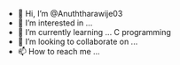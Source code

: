 - 👋 Hi, I’m @Anuththarawije03
- 👀 I’m interested in ...
- 🌱 I’m currently learning ... C programming
- 💞️ I’m looking to collaborate on ...
- 📫 How to reach me ...

<!---
Anuththarawije03/Anuththarawije03 is a ✨ special ✨ repository because its `README.md` (this file) appears on your GitHub profile.
You can click the Preview link to take a look at your changes.
--->
